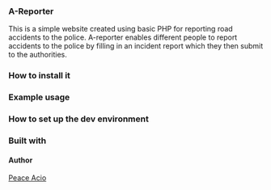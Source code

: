 ### A-Reporter
This is a simple website created using basic PHP for reporting road accidents to the police.
A-reporter enables different people to report accidents to the police by filling in an incident report which they then submit to the authorities.

### How to install it
### Example usage
### How to set up the dev environment
### Built with


#### Author
[Peace Acio](https://github.com/Peace-Apple)
